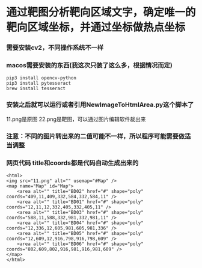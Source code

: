 # 通过靶图分析靶向区域文字，确定唯一的靶向区域坐标，并通过坐标做热点坐标

### 需要安装cv2，不同操作系统不一样
### macos需要安装的东西(我这次只装了这么多，根据情况而定)
```
pip3 install opencv-python
pip3 install pytesseract
brew install tesseract
```
### 安装之后就可以运行或者引用NewImageToHtmlArea.py这个脚本了
11.png是原图
22.png是靶图，可以通过图片编辑软件裁出来


### 注意：不同的图片转出来的二值可能不一样，所以程序可能需要做适当调整


### 网页代码 title和coords都是代码自动生成出来的
```
<html>
<img src="11.png" alt="" usemap="#Map" />
<map name="Map" id="Map">
	<area alt="" title="BD02" href="#" shape="poly" coords="409,11,409,332,584,332,584,11" />
	<area alt="" title="BD01" href="#" shape="poly" coords="12,11,12,332,405,332,405,11" />
	<area alt="" title="BD03" href="#" shape="poly" coords="588,11,588,332,981,332,981,11" />
	<area alt="" title="BD04" href="#" shape="poly" coords="12,336,12,605,981,605,981,336" />
	<area alt="" title="BD05" href="#" shape="poly" coords="12,609,12,916,798,916,798,609" />
	<area alt="" title="BD06" href="#" shape="poly" coords="802,609,802,916,981,916,981,609" />
</map>
</html>

```
